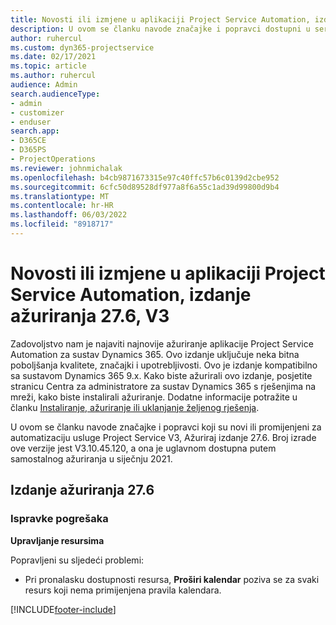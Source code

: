 ```yaml
---
title: Novosti ili izmjene u aplikaciji Project Service Automation, izdanje ažuriranja 27.6, hitni popravak, V3
description: U ovom se članku navode značajke i popravci dostupni u servisnom paketu Project Service Automation Update Release 27.6 Hotfix, V3.
author: ruhercul
ms.custom: dyn365-projectservice
ms.date: 02/17/2021
ms.topic: article
ms.author: ruhercul
audience: Admin
search.audienceType:
- admin
- customizer
- enduser
search.app:
- D365CE
- D365PS
- ProjectOperations
ms.reviewer: johnmichalak
ms.openlocfilehash: b4cb9871673315e97c40ffc57b6c0139d2cbe952
ms.sourcegitcommit: 6cfc50d89528df977a8f6a55c1ad39d99800d9b4
ms.translationtype: MT
ms.contentlocale: hr-HR
ms.lasthandoff: 06/03/2022
ms.locfileid: "8918717"
---
```

# <a name="whats-new-or-changed-in-project-service-automation-update-release-276-v3"></a>Novosti ili izmjene u aplikaciji Project Service Automation, izdanje ažuriranja 27.6, V3

Zadovoljstvo nam je najaviti najnovije ažuriranje aplikacije Project Service Automation za sustav Dynamics 365. Ovo izdanje uključuje neka bitna poboljšanja kvalitete, značajki i upotrebljivosti. Ovo je izdanje kompatibilno sa sustavom Dynamics 365 9.x. Kako biste ažurirali ovo izdanje, posjetite stranicu Centra za administratore za sustav Dynamics 365 s rješenjima na mreži, kako biste instalirali ažuriranje. Dodatne informacije potražite u članku [Instaliranje, ažuriranje ili uklanjanje željenog rješenja](/power-platform/admin/install-remove-preferred-solution).

U ovom se članku navode značajke i popravci koji su novi ili promijenjeni za automatizaciju usluge Project Service V3, Ažuriraj izdanje 27.6. Broj izrade ove verzije jest V3.10.45.120, a ona je uglavnom dostupna putem samostalnog ažuriranja u siječnju 2021.

## <a name="update-release-276"></a>Izdanje ažuriranja 27.6

### <a name="bug-fixes"></a>Ispravke pogrešaka


**Upravljanje resursima**

Popravljeni su sljedeći problemi:

- Pri pronalasku dostupnosti resursa, **Proširi kalendar** poziva se za svaki resurs koji nema primijenjena pravila kalendara.


[!INCLUDE[footer-include](../includes/footer-banner.md)]

